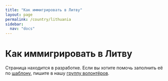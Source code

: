 ```yaml
---
title: "Как иммигрировать в Литву"
layout: page
permalink: /country/lithuania
sidebar:
  nav: "docs"
---
```


# Как иммигрировать в Литву

Страница находится в разработке. Если вы хотите помочь заполнить её по [шаблону](/template), пишите в нашу [группу волонтёров](https://t.me/+FHi3FnJaoWJkMDAx).
